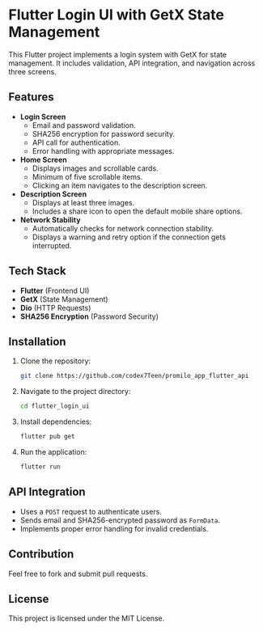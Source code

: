 # Flutter Login UI with GetX State Management

This Flutter project implements a login system with GetX for state management. It includes validation, API integration, and navigation across three screens.

## Features

- **Login Screen**
  - Email and password validation.
  - SHA256 encryption for password security.
  - API call for authentication.
  - Error handling with appropriate messages.
- **Home Screen**
  - Displays images and scrollable cards.
  - Minimum of five scrollable items.
  - Clicking an item navigates to the description screen.
- **Description Screen**
  - Displays at least three images.
  - Includes a share icon to open the default mobile share options.
- **Network Stability**
  - Automatically checks for network connection stability.
  - Displays a warning and retry option if the connection gets interrupted.

## Tech Stack

- **Flutter** (Frontend UI)
- **GetX** (State Management)
- **Dio** (HTTP Requests)
- **SHA256 Encryption** (Password Security)

## Installation

1. Clone the repository:
   ```sh
   git clone https://github.com/codex7Teen/promilo_app_flutter_api
   ```
2. Navigate to the project directory:
   ```sh
   cd flutter_login_ui
   ```
3. Install dependencies:
   ```sh
   flutter pub get
   ```
4. Run the application:
   ```sh
   flutter run
   ```

## API Integration

- Uses a `POST` request to authenticate users.
- Sends email and SHA256-encrypted password as `FormData`.
- Implements proper error handling for invalid credentials.

## Contribution

Feel free to fork and submit pull requests.

## License

This project is licensed under the MIT License.